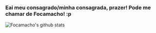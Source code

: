 ### Eai meu consagrado/minha consagrada, prazer! Pode me chamar de Focamacho! :p

![Focamacho's github stats](https://github-readme-stats.vercel.app/api?username=Focamacho&count_private=true&theme=radical)
